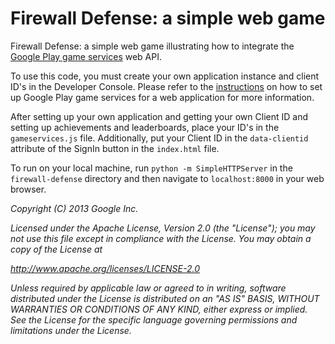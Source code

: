 Firewall Defense: a simple web game
===================================

Firewall Defense: a simple web game illustrating how to integrate the [Google Play game services](https://developers.google.com/games/services/) web API.

To use this code, you must create your own application instance and client ID's in the Developer Console. Please refer to the [instructions](https://developers.google.com/games/services/web/gettingstarted) on how to set up Google Play game services for a web application for more information.

After setting up your own application and getting your own Client ID and setting up achievements and leaderboards, place your ID's in the `gameservices.js` file.  Additionally, put your Client ID in the `data-clientid` attribute of the SignIn button in the `index.html` file.

To run on your local machine, run `python -m SimpleHTTPServer` in the `firewall-defense` directory and then navigate to `localhost:8000` in your web browser.

_Copyright (C) 2013 Google Inc._

_Licensed under the Apache License, Version 2.0 (the "License");_
_you may not use this file except in compliance with the License._
_You may obtain a copy of the License at_

_http://www.apache.org/licenses/LICENSE-2.0_

_Unless required by applicable law or agreed to in writing, software_
_distributed under the License is distributed on an "AS IS" BASIS,_
_WITHOUT WARRANTIES OR CONDITIONS OF ANY KIND, either express or implied._
_See the License for the specific language governing permissions and_
_limitations under the License._
